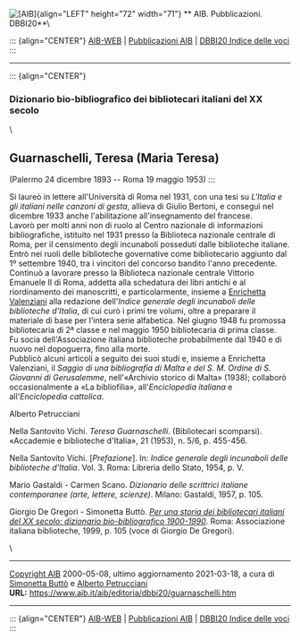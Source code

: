 ![\[AIB\]](/aib/wi/aibv72.gif){align="LEFT" height="72" width="71"}
** AIB. Pubblicazioni. DBBI20**\

::: {align="CENTER"}
[AIB-WEB](/) \| [Pubblicazioni AIB](/pubblicazioni/) \| [DBBI20 Indice
delle voci](dbbi20.htm)
:::

------------------------------------------------------------------------

::: {align="CENTER"}
### Dizionario bio-bibliografico dei bibliotecari italiani del XX secolo

\

## Guarnaschelli, Teresa (Maria Teresa)

(Palermo 24 dicembre 1893 -- Roma 19 maggio 1953)
:::

Si laureò in lettere all\'Università di Roma nel 1931, con una tesi su
*L\'Italia e gli italiani nelle canzoni di gesta*, allieva di Giulio
Bertoni, e conseguì nel dicembre 1933 anche l\'abilitazione
all\'insegnamento del francese.\
Lavorò per molti anni non di ruolo al Centro nazionale di informazioni
bibliografiche, istituito nel 1931 presso la Biblioteca nazionale
centrale di Roma, per il censimento degli incunaboli posseduti dalle
biblioteche italiane.\
Entrò nei ruoli delle biblioteche governative come bibliotecario
aggiunto dal 1º settembre 1940, tra i vincitori del concorso bandito
l\'anno precedente.\
Continuò a lavorare presso la Biblioteca nazionale centrale Vittorio
Emanuele II di Roma, addetta alla schedatura dei libri antichi e al
riordinamento dei manoscritti, e particolarmente, insieme a [Enrichetta
Valenziani](valenziani.htm) alla redazione dell\'*Indice generale degli
incunaboli delle biblioteche d\'Italia*, di cui curò i primi tre volumi,
oltre a preparare il materiale di base per l\'intera serie alfabetica.
Nel giugno 1948 fu promossa bibliotecaria di 2ª classe e nel maggio 1950
bibliotecaria di prima classe.\
Fu socia dell\'Associazione italiana biblioteche probabilmente dal 1940
e di nuovo nel dopoguerra, fino alla morte.\
Pubblicò alcuni articoli a seguito dei suoi studi e, insieme a
Enrichetta Valenziani, il *Saggio di una bibliografia di Malta e del S.
M. Ordine di S. Giovanni di Gerusalemme*, nell\'«Archivio storico di
Malta» (1938); collaborò occasionalmente a «La bibliofilia»,
all\'*Enciclopedia italiana* e all\'*Enciclopedia cattolica*.

Alberto Petrucciani

Nella Santovito Vichi. *Teresa Guarnaschelli*. (Bibliotecari scomparsi).
«Accademie e biblioteche d\'Italia», 21 (1953), n. 5/6, p. 455-456.

Nella Santovito Vichi. \[*Prefazione*\]. In: *Indice generale degli
incunaboli delle biblioteche d\'Italia*. Vol. 3. Roma: Libreria dello
Stato, 1954, p. V.

Mario Gastaldi - Carmen Scano. *Dizionario delle scrittrici italiane
contemporanee (arte, lettere, scienze)*. Milano: Gastaldi, 1957, p. 105.

Giorgio De Gregori - Simonetta Buttò. [*Per una storia dei bibliotecari
italiani del XX secolo: dizionario bio-bibliografico
1900-1990*](/aib/editoria/pub065.htm). Roma: Associazione italiana
biblioteche, 1999, p. 105 (voce di Giorgio De Gregori).

\

------------------------------------------------------------------------

[Copyright AIB](/su-questo-sito/dichiarazione-di-copyright-aib-web/)
2000-05-08, ultimo aggiornamento 2021-03-18, a cura di [Simonetta
Buttò](/aib/redazione3.htm) e [Alberto
Petrucciani](/su-questo-sito/redazione-aib-web/)\
**URL:** https://www.aib.it/aib/editoria/dbbi20/guarnaschelli.htm

------------------------------------------------------------------------

::: {align="CENTER"}
[AIB-WEB](/) \| [Pubblicazioni AIB](/pubblicazioni/) \| [DBBI20 Indice
delle voci](dbbi20.htm)
:::
